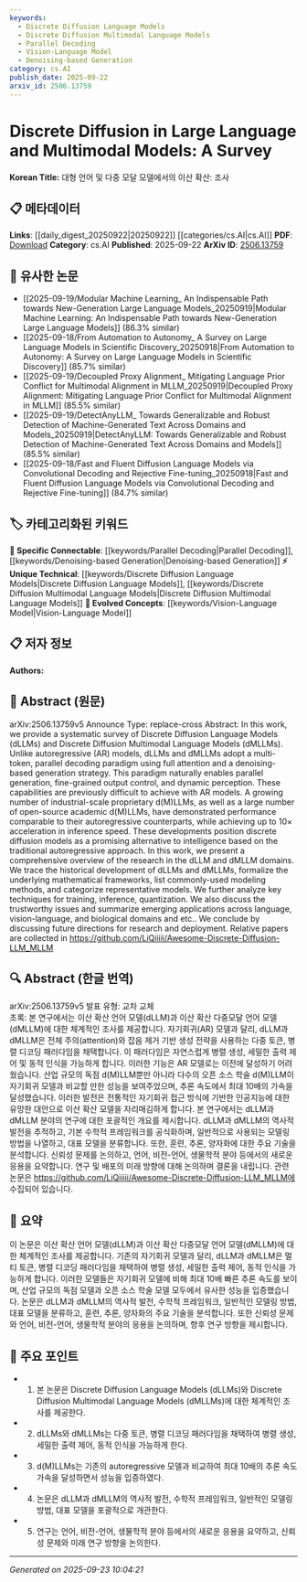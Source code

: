 ```yaml
---
keywords:
  - Discrete Diffusion Language Models
  - Discrete Diffusion Multimodal Language Models
  - Parallel Decoding
  - Vision-Language Model
  - Denoising-based Generation
category: cs.AI
publish_date: 2025-09-22
arxiv_id: 2506.13759
---
```


<!-- KEYWORD_LINKING_METADATA:
{
  "processed_timestamp": "2025-09-23T10:04:21.259182",
  "vocabulary_version": "1.0",
  "selected_keywords": [
    "Discrete Diffusion Language Models",
    "Discrete Diffusion Multimodal Language Models",
    "Parallel Decoding",
    "Vision-Language Model",
    "Denoising-based Generation"
  ],
  "rejected_keywords": [],
  "similarity_scores": {
    "Discrete Diffusion Language Models": 0.78,
    "Discrete Diffusion Multimodal Language Models": 0.8,
    "Parallel Decoding": 0.77,
    "Vision-Language Model": 0.79,
    "Denoising-based Generation": 0.76
  },
  "extraction_method": "AI_prompt_based",
  "budget_applied": true,
  "candidates_json": {
    "candidates": [
      {
        "surface": "Discrete Diffusion Language Models",
        "canonical": "Discrete Diffusion Language Models",
        "aliases": [
          "dLLMs"
        ],
        "category": "unique_technical",
        "rationale": "Represents a novel paradigm in language model design distinct from autoregressive models.",
        "novelty_score": 0.75,
        "connectivity_score": 0.65,
        "specificity_score": 0.85,
        "link_intent_score": 0.78
      },
      {
        "surface": "Discrete Diffusion Multimodal Language Models",
        "canonical": "Discrete Diffusion Multimodal Language Models",
        "aliases": [
          "dMLLMs"
        ],
        "category": "unique_technical",
        "rationale": "Highlights a specific application of discrete diffusion in multimodal contexts, offering new research directions.",
        "novelty_score": 0.78,
        "connectivity_score": 0.68,
        "specificity_score": 0.82,
        "link_intent_score": 0.8
      },
      {
        "surface": "Parallel Decoding",
        "canonical": "Parallel Decoding",
        "aliases": [],
        "category": "specific_connectable",
        "rationale": "Key technique enabling faster inference in discrete diffusion models.",
        "novelty_score": 0.6,
        "connectivity_score": 0.75,
        "specificity_score": 0.7,
        "link_intent_score": 0.77
      },
      {
        "surface": "Vision-Language",
        "canonical": "Vision-Language Model",
        "aliases": [],
        "category": "evolved_concepts",
        "rationale": "Represents a significant application area for multimodal models, linking language and vision.",
        "novelty_score": 0.55,
        "connectivity_score": 0.8,
        "specificity_score": 0.78,
        "link_intent_score": 0.79
      },
      {
        "surface": "Denoising-based Generation",
        "canonical": "Denoising-based Generation",
        "aliases": [],
        "category": "specific_connectable",
        "rationale": "Central to the generation strategy of discrete diffusion models, differentiating them from traditional methods.",
        "novelty_score": 0.65,
        "connectivity_score": 0.7,
        "specificity_score": 0.75,
        "link_intent_score": 0.76
      }
    ],
    "ban_list_suggestions": [
      "autoregressive",
      "inference speed"
    ]
  },
  "decisions": [
    {
      "candidate_surface": "Discrete Diffusion Language Models",
      "resolved_canonical": "Discrete Diffusion Language Models",
      "decision": "linked",
      "scores": {
        "novelty": 0.75,
        "connectivity": 0.65,
        "specificity": 0.85,
        "link_intent": 0.78
      }
    },
    {
      "candidate_surface": "Discrete Diffusion Multimodal Language Models",
      "resolved_canonical": "Discrete Diffusion Multimodal Language Models",
      "decision": "linked",
      "scores": {
        "novelty": 0.78,
        "connectivity": 0.68,
        "specificity": 0.82,
        "link_intent": 0.8
      }
    },
    {
      "candidate_surface": "Parallel Decoding",
      "resolved_canonical": "Parallel Decoding",
      "decision": "linked",
      "scores": {
        "novelty": 0.6,
        "connectivity": 0.75,
        "specificity": 0.7,
        "link_intent": 0.77
      }
    },
    {
      "candidate_surface": "Vision-Language",
      "resolved_canonical": "Vision-Language Model",
      "decision": "linked",
      "scores": {
        "novelty": 0.55,
        "connectivity": 0.8,
        "specificity": 0.78,
        "link_intent": 0.79
      }
    },
    {
      "candidate_surface": "Denoising-based Generation",
      "resolved_canonical": "Denoising-based Generation",
      "decision": "linked",
      "scores": {
        "novelty": 0.65,
        "connectivity": 0.7,
        "specificity": 0.75,
        "link_intent": 0.76
      }
    }
  ]
}
-->

# Discrete Diffusion in Large Language and Multimodal Models: A Survey

**Korean Title:** 대형 언어 및 다중 모달 모델에서의 이산 확산: 조사

## 📋 메타데이터

**Links**: [[daily_digest_20250922|20250922]] [[categories/cs.AI|cs.AI]]
**PDF**: [Download](https://arxiv.org/pdf/2506.13759.pdf)
**Category**: cs.AI
**Published**: 2025-09-22
**ArXiv ID**: [2506.13759](https://arxiv.org/abs/2506.13759)

## 🔗 유사한 논문
- [[2025-09-19/Modular Machine Learning_ An Indispensable Path towards New-Generation Large Language Models_20250919|Modular Machine Learning: An Indispensable Path towards New-Generation Large Language Models]] (86.3% similar)
- [[2025-09-18/From Automation to Autonomy_ A Survey on Large Language Models in Scientific Discovery_20250918|From Automation to Autonomy: A Survey on Large Language Models in Scientific Discovery]] (85.7% similar)
- [[2025-09-19/Decoupled Proxy Alignment_ Mitigating Language Prior Conflict for Multimodal Alignment in MLLM_20250919|Decoupled Proxy Alignment: Mitigating Language Prior Conflict for Multimodal Alignment in MLLM]] (85.5% similar)
- [[2025-09-19/DetectAnyLLM_ Towards Generalizable and Robust Detection of Machine-Generated Text Across Domains and Models_20250919|DetectAnyLLM: Towards Generalizable and Robust Detection of Machine-Generated Text Across Domains and Models]] (85.5% similar)
- [[2025-09-18/Fast and Fluent Diffusion Language Models via Convolutional Decoding and Rejective Fine-tuning_20250918|Fast and Fluent Diffusion Language Models via Convolutional Decoding and Rejective Fine-tuning]] (84.7% similar)

## 🏷️ 카테고리화된 키워드
**🔗 Specific Connectable**: [[keywords/Parallel Decoding|Parallel Decoding]], [[keywords/Denoising-based Generation|Denoising-based Generation]]
**⚡ Unique Technical**: [[keywords/Discrete Diffusion Language Models|Discrete Diffusion Language Models]], [[keywords/Discrete Diffusion Multimodal Language Models|Discrete Diffusion Multimodal Language Models]]
**🚀 Evolved Concepts**: [[keywords/Vision-Language Model|Vision-Language Model]]

## 📋 저자 정보

**Authors:** 

## 📄 Abstract (원문)

arXiv:2506.13759v5 Announce Type: replace-cross 
Abstract: In this work, we provide a systematic survey of Discrete Diffusion Language Models (dLLMs) and Discrete Diffusion Multimodal Language Models (dMLLMs). Unlike autoregressive (AR) models, dLLMs and dMLLMs adopt a multi-token, parallel decoding paradigm using full attention and a denoising-based generation strategy. This paradigm naturally enables parallel generation, fine-grained output control, and dynamic perception. These capabilities are previously difficult to achieve with AR models. A growing number of industrial-scale proprietary d(M)LLMs, as well as a large number of open-source academic d(M)LLMs, have demonstrated performance comparable to their autoregressive counterparts, while achieving up to 10$\times$ acceleration in inference speed. These developments position discrete diffusion models as a promising alternative to intelligence based on the traditional autoregressive approach. In this work, we present a comprehensive overview of the research in the dLLM and dMLLM domains. We trace the historical development of dLLMs and dMLLMs, formalize the underlying mathematical frameworks, list commonly-used modeling methods, and categorize representative models. We further analyze key techniques for training, inference, quantization. We also discuss the trustworthy issues and summarize emerging applications across language, vision-language, and biological domains and etc.. We conclude by discussing future directions for research and deployment. Relative papers are collected in https://github.com/LiQiiiii/Awesome-Discrete-Diffusion-LLM_MLLM

## 🔍 Abstract (한글 번역)

arXiv:2506.13759v5 발표 유형: 교차 교체  
초록: 본 연구에서는 이산 확산 언어 모델(dLLM)과 이산 확산 다중모달 언어 모델(dMLLM)에 대한 체계적인 조사를 제공합니다. 자기회귀(AR) 모델과 달리, dLLM과 dMLLM은 전체 주의(attention)와 잡음 제거 기반 생성 전략을 사용하는 다중 토큰, 병렬 디코딩 패러다임을 채택합니다. 이 패러다임은 자연스럽게 병렬 생성, 세밀한 출력 제어 및 동적 인식을 가능하게 합니다. 이러한 기능은 AR 모델로는 이전에 달성하기 어려웠습니다. 산업 규모의 독점 d(M)LLM뿐만 아니라 다수의 오픈 소스 학술 d(M)LLM이 자기회귀 모델과 비교할 만한 성능을 보여주었으며, 추론 속도에서 최대 10배의 가속을 달성했습니다. 이러한 발전은 전통적인 자기회귀 접근 방식에 기반한 인공지능에 대한 유망한 대안으로 이산 확산 모델을 자리매김하게 합니다. 본 연구에서는 dLLM과 dMLLM 분야의 연구에 대한 포괄적인 개요를 제시합니다. dLLM과 dMLLM의 역사적 발전을 추적하고, 기본 수학적 프레임워크를 공식화하며, 일반적으로 사용되는 모델링 방법을 나열하고, 대표 모델을 분류합니다. 또한, 훈련, 추론, 양자화에 대한 주요 기술을 분석합니다. 신뢰성 문제를 논의하고, 언어, 비전-언어, 생물학적 분야 등에서의 새로운 응용을 요약합니다. 연구 및 배포의 미래 방향에 대해 논의하며 결론을 내립니다. 관련 논문은 https://github.com/LiQiiiii/Awesome-Discrete-Diffusion-LLM_MLLM에 수집되어 있습니다.

## 📝 요약

이 논문은 이산 확산 언어 모델(dLLM)과 이산 확산 다중모달 언어 모델(dMLLM)에 대한 체계적인 조사를 제공합니다. 기존의 자기회귀 모델과 달리, dLLM과 dMLLM은 멀티 토큰, 병렬 디코딩 패러다임을 채택하여 병렬 생성, 세밀한 출력 제어, 동적 인식을 가능하게 합니다. 이러한 모델들은 자기회귀 모델에 비해 최대 10배 빠른 추론 속도를 보이며, 산업 규모의 독점 모델과 오픈 소스 학술 모델 모두에서 유사한 성능을 입증했습니다. 논문은 dLLM과 dMLLM의 역사적 발전, 수학적 프레임워크, 일반적인 모델링 방법, 대표 모델을 분류하고, 훈련, 추론, 양자화의 주요 기술을 분석합니다. 또한 신뢰성 문제와 언어, 비전-언어, 생물학적 분야의 응용을 논의하며, 향후 연구 방향을 제시합니다.

## 🎯 주요 포인트

- 1. 본 논문은 Discrete Diffusion Language Models (dLLMs)와 Discrete Diffusion Multimodal Language Models (dMLLMs)에 대한 체계적인 조사를 제공한다.
- 2. dLLMs와 dMLLMs는 다중 토큰, 병렬 디코딩 패러다임을 채택하여 병렬 생성, 세밀한 출력 제어, 동적 인식을 가능하게 한다.
- 3. d(M)LLMs는 기존의 autoregressive 모델과 비교하여 최대 10배의 추론 속도 가속을 달성하면서 성능을 입증하였다.
- 4. 논문은 dLLM과 dMLLM의 역사적 발전, 수학적 프레임워크, 일반적인 모델링 방법, 대표 모델을 포괄적으로 개관한다.
- 5. 연구는 언어, 비전-언어, 생물학적 분야 등에서의 새로운 응용을 요약하고, 신뢰성 문제와 미래 연구 방향을 논의한다.


---

*Generated on 2025-09-23 10:04:21*
